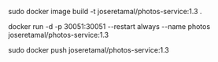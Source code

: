 sudo docker image build -t joseretamal/photos-service:1.3 .

docker run -d -p 30051:30051 --restart always --name photos joseretamal/photos-service:1.3

sudo docker push joseretamal/photos-service:1.3

